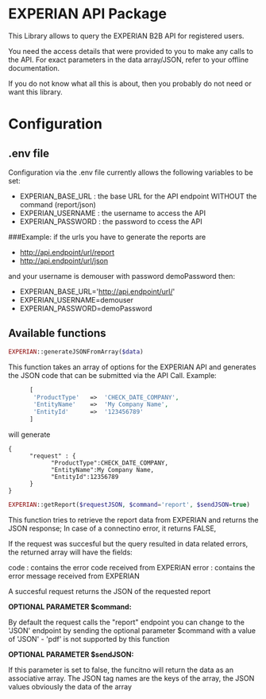 # EXPERIAN API Package

This Library allows to query the EXPERIAN B2B API for registered users. 

You need the access details that were provided to you to make any calls to the API.
For exact parameters in the data array/JSON, refer to your offline documentation.

If you do not know what all this is about, then you probably do not need or want this library.

# Configuration

## .env file

Configuration via the .env file currently allows the following variables to be set:

- EXPERIAN\_BASE\_URL : the base URL for the API endpoint WITHOUT the command (report/json)
- EXPERIAN\_USERNAME : the username to access the API
- EXPERIAN\_PASSWORD : the password to ccess the API

###Example:
if the urls you have to generate the reports are
- http://api.endpoint/url/report
- http://api.endpoint/url/json

and your username is demouser with password demoPassword then: 

- EXPERIAN\_BASE\_URL='http://api.endpoint/url/'
- EXPERIAN\_USERNAME=demouser 
- EXPERIAN\_PASSWORD=demoPassword

## Available functions

```php
EXPERIAN::generateJSONFromArray($data)
```

This function takes an array of options for the EXPERIAN API and generates the JSON code
that can be submitted via the API Call. Example:
```php
      [
       'ProductType'   =>  'CHECK_DATE_COMPANY',
       'EntityName'    =>  'My Company Name',
       'EntityId'      =>  '123456789'
      ]
``` 
will generate
```
{
      "request" : {
            "ProductType":CHECK_DATE_COMPANY,
            "EntityName":My Company Name,
            "EntityId":12356789
      }
}
```



```php
EXPERIAN::getReport($requestJSON, $command='report', $sendJSON=true)
```

This function tries to retrieve the report data from EXPERIAN and returns the JSON response;
In case of a connectino error, it returns FALSE,

If the request was succesful but the query resulted in data related errors, the returned array will have the fields:

code  : contains the error code received from EXPERIAN
error : contains the error message received from EXPERIAN

A succesful request returns the JSON of the requested report

**OPTIONAL PARAMETER $command:**

By default the request calls the "report" endpoint you can change to the 'JSON' endpoint by sending
the optional parameter $command with a value of 'JSON' - 'pdf' is not supported by this function

**OPTIONAL PARAMETER $sendJSON:**
 
 If this parameter is set to false, the funcitno will return the data as an associative array. 
 The JSON tag names are the keys of the array, the JSON values obviously the data of the array

     
